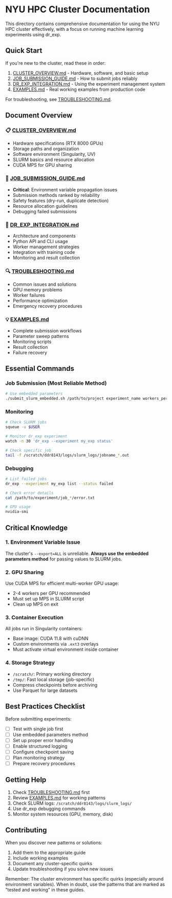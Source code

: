 # NYU HPC Cluster Documentation

This directory contains comprehensive documentation for using the NYU HPC cluster effectively, with a focus on running machine learning experiments using dr_exp.

## Quick Start

If you're new to the cluster, read these in order:
1. [CLUSTER_OVERVIEW.md](CLUSTER_OVERVIEW.md) - Hardware, software, and basic setup
2. [JOB_SUBMISSION_GUIDE.md](JOB_SUBMISSION_GUIDE.md) - How to submit jobs reliably
3. [DR_EXP_INTEGRATION.md](DR_EXP_INTEGRATION.md) - Using the experiment management system
4. [EXAMPLES.md](EXAMPLES.md) - Real working examples from production code

For troubleshooting, see [TROUBLESHOOTING.md](TROUBLESHOOTING.md).

## Document Overview

### 📋 [CLUSTER_OVERVIEW.md](CLUSTER_OVERVIEW.md)
- Hardware specifications (RTX 8000 GPUs)
- Storage paths and organization
- Software environment (Singularity, UV)
- SLURM basics and resource allocation
- CUDA MPS for GPU sharing

### 🚀 [JOB_SUBMISSION_GUIDE.md](JOB_SUBMISSION_GUIDE.md)
- **Critical**: Environment variable propagation issues
- Submission methods ranked by reliability
- Safety features (dry-run, duplicate detection)
- Resource allocation guidelines
- Debugging failed submissions

### 🔧 [DR_EXP_INTEGRATION.md](DR_EXP_INTEGRATION.md)
- Architecture and components
- Python API and CLI usage
- Worker management strategies
- Integration with training code
- Monitoring and result collection

### 🔍 [TROUBLESHOOTING.md](TROUBLESHOOTING.md)
- Common issues and solutions
- GPU memory problems
- Worker failures
- Performance optimization
- Emergency recovery procedures

### 💡 [EXAMPLES.md](EXAMPLES.md)
- Complete submission workflows
- Parameter sweep patterns
- Monitoring scripts
- Result collection
- Failure recovery

## Essential Commands

### Job Submission (Most Reliable Method)
```bash
# Use embedded parameters
./submit_slurm_embedded.sh /path/to/project experiment_name workers_per_gpu num_gpus
```

### Monitoring
```bash
# Check SLURM jobs
squeue -u $USER

# Monitor dr_exp experiment
watch -n 30 'dr_exp --experiment my_exp status'

# Check specific job
tail -f /scratch/ddr8143/logs/slurm_logs/jobname_*.out
```

### Debugging
```bash
# List failed jobs
dr_exp --experiment my_exp list --status failed

# Check error details
cat /path/to/experiment/job_*/error.txt

# GPU usage
nvidia-smi
```

## Critical Knowledge

### 1. Environment Variable Issue
The cluster's `--export=ALL` is unreliable. **Always use the embedded parameters method** for passing values to SLURM jobs.

### 2. GPU Sharing
Use CUDA MPS for efficient multi-worker GPU usage:
- 2-4 workers per GPU recommended
- Must set up MPS in SLURM script
- Clean up MPS on exit

### 3. Container Execution
All jobs run in Singularity containers:
- Base image: CUDA 11.8 with cuDNN
- Custom environments via `.ext3` overlays
- Must activate virtual environment inside container

### 4. Storage Strategy
- `/scratch/`: Primary working directory
- `/tmp/`: Fast local storage (job-specific)
- Compress checkpoints before archiving
- Use Parquet for large datasets

## Best Practices Checklist

Before submitting experiments:
- [ ] Test with single job first
- [ ] Use embedded parameters method
- [ ] Set up proper error handling
- [ ] Enable structured logging
- [ ] Configure checkpoint saving
- [ ] Plan monitoring strategy
- [ ] Prepare recovery procedures

## Getting Help

1. Check [TROUBLESHOOTING.md](TROUBLESHOOTING.md) first
2. Review [EXAMPLES.md](EXAMPLES.md) for working patterns
3. Check SLURM logs: `/scratch/ddr8143/logs/slurm_logs/`
4. Use dr_exp debugging commands
5. Monitor system resources (GPU, memory, disk)

## Contributing

When you discover new patterns or solutions:
1. Add them to the appropriate guide
2. Include working examples
3. Document any cluster-specific quirks
4. Update troubleshooting if you solve new issues

Remember: The cluster environment has specific quirks (especially around environment variables). When in doubt, use the patterns that are marked as "tested and working" in these guides.